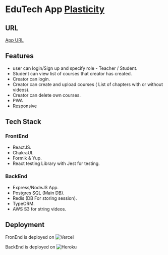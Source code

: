# EduTech App [Plasticity](https://plasticity-git-main-bharathchandra541.vercel.app/)

## URL

[App URL](https://plasticity-git-main-bharathchandra541.vercel.app/)

## Features

- user can login/Sign up and specify role - Teacher / Student.
- Student can view list of courses that creator has created.
- Creator can login.
- Creator can create and upload courses ( List of chapters with or without videos).
- Creator can delete own courses.
- PWA
- Responsive

## Tech Stack

### FrontEnd

- ReactJS.
- ChakraUI.
- Formik & Yup.
- React testing Library with Jest for testing.

### BackEnd

- Express/NodeJS App.
- Postgres SQL (Main DB).
- Redis (DB For storing session).
- TypeORM.
- AWS S3 for string videos.

## Deployment

FronEnd is deployed on ![Vercel](https://img.shields.io/badge/vercel-%23000000.svg?style=for-the-badge&logo=vercel&logoColor=white)

BackEnd is deployed on ![Heroku](https://img.shields.io/badge/heroku-%23430098.svg?style=for-the-badge&logo=heroku&logoColor=white)
